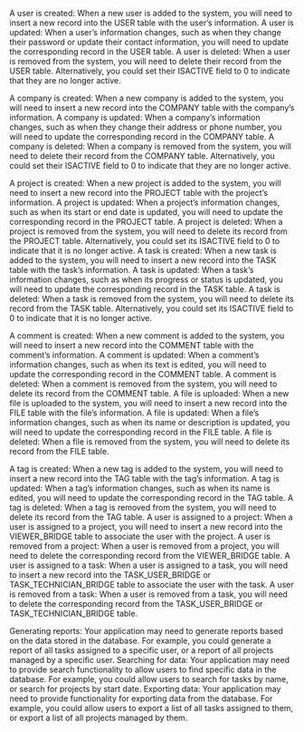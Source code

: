 A user is created: When a new user is added to the system, you will need to insert a new record into the USER table with the user’s information.
A user is updated: When a user’s information changes, such as when they change their password or update their contact information, you will need to update the corresponding record in the USER table.
A user is deleted: When a user is removed from the system, you will need to delete their record from the USER table. Alternatively, you could set their ISACTIVE field to 0 to indicate that they are no longer active.


A company is created: When a new company is added to the system, you will need to insert a new record into the COMPANY table with the company’s information.
A company is updated: When a company’s information changes, such as when they change their address or phone number, you will need to update the corresponding record in the COMPANY table.
A company is deleted: When a company is removed from the system, you will need to delete their record from the COMPANY table. Alternatively, you could set their ISACTIVE field to 0 to indicate that they are no longer active.

A project is created: When a new project is added to the system, you will need to insert a new record into the PROJECT table with the project’s information.
A project is updated: When a project’s information changes, such as when its start or end date is updated, you will need to update the corresponding record in the PROJECT table.
A project is deleted: When a project is removed from the system, you will need to delete its record from the PROJECT table. Alternatively, you could set its ISACTIVE field to 0 to indicate that it is no longer active.
A task is created: When a new task is added to the system, you will need to insert a new record into the TASK table with the task’s information.
A task is updated: When a task’s information changes, such as when its progress or status is updated, you will need to update the corresponding record in the TASK table.
A task is deleted: When a task is removed from the system, you will need to delete its record from the TASK table. Alternatively, you could set its ISACTIVE field to 0 to indicate that it is no longer active.


A comment is created: When a new comment is added to the system, you will need to insert a new record into the COMMENT table with the comment’s information.
A comment is updated: When a comment’s information changes, such as when its text is edited, you will need to update the corresponding record in the COMMENT table.
A comment is deleted: When a comment is removed from the system, you will need to delete its record from the COMMENT table.
A file is uploaded: When a new file is uploaded to the system, you will need to insert a new record into the FILE table with the file’s information.
A file is updated: When a file’s information changes, such as when its name or description is updated, you will need to update the corresponding record in the FILE table.
A file is deleted: When a file is removed from the system, you will need to delete its record from the FILE table.

A tag is created: When a new tag is added to the system, you will need to insert a new record into the TAG table with the tag’s information.
A tag is updated: When a tag’s information changes, such as when its name is edited, you will need to update the corresponding record in the TAG table.
A tag is deleted: When a tag is removed from the system, you will need to delete its record from the TAG table.
A user is assigned to a project: When a user is assigned to a project, you will need to insert a new record into the VIEWER_BRIDGE table to associate the user with the project.
A user is removed from a project: When a user is removed from a project, you will need to delete the corresponding record from the VIEWER_BRIDGE table.
A user is assigned to a task: When a user is assigned to a task, you will need to insert a new record into the TASK_USER_BRIDGE or TASK_TECHNICIAN_BRIDGE table to associate the user with the task.
A user is removed from a task: When a user is removed from a task, you will need to delete the corresponding record from the TASK_USER_BRIDGE or TASK_TECHNICIAN_BRIDGE table.

Generating reports: Your application may need to generate reports based on the data stored in the database. For example, you could generate a report of all tasks assigned to a specific user, or a report of all projects managed by a specific user.
Searching for data: Your application may need to provide search functionality to allow users to find specific data in the database. For example, you could allow users to search for tasks by name, or search for projects by start date.
Exporting data: Your application may need to provide functionality for exporting data from the database. For example, you could allow users to export a list of all tasks assigned to them, or export a list of all projects managed by them.

